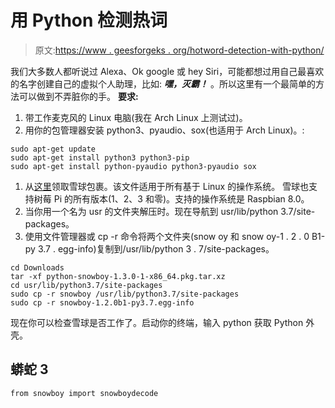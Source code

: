 # 用 Python 检测热词

> 原文:[https://www . geesforgeks . org/hotword-detection-with-python/](https://www.geeksforgeeks.org/hotword-detection-with-python/)

我们大多数人都听说过 Alexa、Ok google 或 hey Siri，可能都想过用自己最喜欢的名字创建自己的虚拟个人助理，比如: ***嘿，灭霸！*** 。所以这里有一个最简单的方法可以做到不弄脏你的手。
**要求:**

1.  带工作麦克风的 Linux 电脑(我在 Arch Linux 上测试过)。
2.  用你的包管理器安装 python3、pyaudio、sox(也适用于 Arch Linux)。:

```
sudo apt-get update
sudo apt-get install python3 python3-pip
sudo apt-get install python-pyaudio python3-pyaudio sox
```

1.  从[这里](http://ftp5.gwdg.de/pub/linux/archlinux/community/os/x86_64//python-snowboy-1.3.0-1-x86_64.pkg.tar.xz)领取雪球包裹。该文件适用于所有基于 Linux 的操作系统。
    雪球也支持树莓 Pi 的所有版本(1、2、3 和零)。支持的操作系统是 Raspbian 8.0。
2.  当你用一个名为 usr 的文件夹解压时。现在导航到 usr/lib/python 3.7/site-packages。
3.  使用文件管理器或 cp -r 命令将两个文件夹(snow oy 和 snow oy-1 . 2 . 0 B1-py 3.7 . egg-info)复制到/usr/lib/python 3 . 7/site-packages。

```
cd Downloads
tar -xf python-snowboy-1.3.0-1-x86_64.pkg.tar.xz
cd usr/lib/python3.7/site-packages
sudo cp -r snowboy /usr/lib/python3.7/site-packages
sudo cp -r snowboy-1.2.0b1-py3.7.egg-info
```

现在你可以检查雪球是否工作了。启动你的终端，输入 python 获取 Python 外壳。

## 蟒蛇 3

```
from snowboy import snowboydecode
```